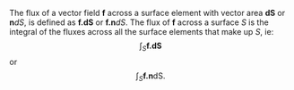 The flux of a vector field $\mathbf{f}$ across a surface element with
vector area $\mathbf{dS}$ or $\mathbf{n}dS$, is defined as
$\mathbf{f.dS}$ or $\mathbf{f.n}dS$. The flux of $\mathbf{f}$ across a
surface $S$ is the integral of the fluxes across all the surface
elements that make up $S$, ie: $$\int_{S} \mathbf{f.dS}$$ or
$$\int_{S} \mathbf{f.n} \mathrm{dS}.$$
